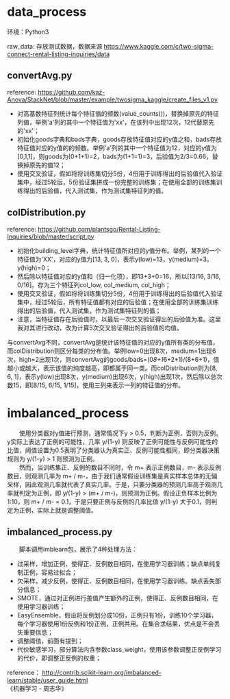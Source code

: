 # data_process

环境：Python3

raw_data: 存放测试数据，数据来源 https://www.kaggle.com/c/two-sigma-connect-rental-listing-inquiries/data

## convertAvg.py
reference: https://github.com/kaz-Anova/StackNet/blob/master/example/twosigma_kaggle/create_files_v1.py

- 对高基数特征列统计每个特征值的频数(value_counts())，替换掉原先的特征列值，举例'a'列的其中一个特征值为'xx'，在该列中出现12次，12代替原先的'xx'；
- 初始化goods字典和bads字典，goods存放特征值对应的y值之和，bads存放特征值对应的y值的的频数。举例'a'列的其中一个特征值为12，对应的y值为[0,1,1]，则goods为(0+1+1)=2，bads为(1+1=1)=3，后验值为2/3=0.66，替换掉原先的值12；
- 使用交叉验证，假如将将训练集切分5份，4份用于训练得出的后验值代入验证集中，经过5轮后，5份验证集拼成一份完整的训练集；在使用全部的训练集训练得出的后验值，代入测试集，作为测试集特征列的值。

## colDistribution.py
reference: https://github.com/plantsgo/Rental-Listing-Inquiries/blob/master/script.py

- 初始化building_level字典，统计特征值所对应的y值分布。举例，某列的一个特征值为'XX'，对应的y值为[13, 3, 0]，表示y(low)=13，y(medium)=3，y(high)=0；
- 然后除以特征值对应的y值和（归一化项），即13+3+0=16，所以[13/16, 3/16, 0/16]。存为三个特征列col_low, col_medium, col_high；
- 使用交叉验证，假如将将训练集切分5份，4份用于训练得出的后验值代入验证集中，经过5轮后，所有特征值都有对应的后验值；在使用全部的训练集训练得出的后验值，代入测试集，作为测试集特征列的值；
- 注意，当特征值存在后验值时，以最后一次交叉验证得出的后验值为准。这里我对其进行改动，改为计算5次交叉验证得出的后验值的均值。

与convertAvg不同，convertAvg是统计该特征值的对应的y值所有类的分布值，而colDistribution则区分每类的分布值。举例low=0出现8次，medium=1出现6次，high=2出现1次，则convertAvg的goods/bads=(0*8+1*6+2*1)/(8+6+1)，值越小或越大，表示该值的纯度越高，即都属于同一类。而colDistribution则为[8, 6, 1]，表示y(low)出现8次，y(medium)出现6次，y(high)出现1次，然后除以总次数15，即[8/15, 6/15, 1/15]，使用三列来表示一列的特征值的分布。


# imbalanced_process
　　使用分类器对y值进行预测，通常情况下y > 0.5，判断为正例，否则为反例。y实际上表达了正例的可能性，几率 y/(1-y) 则反映了正例可能性与反例可能性的比值，阈值设置为0.5表明了分类器认为真实正、反例可能性相同，即分类器决策规则为 y/(1-y) > 1 则预测为正例。 </br >
　　然而，当训练集正、反例的数目不同时，令 m+ 表示正例数目，m- 表示反例数目，则观测几率为 m+ / m-，由于我们通常假设训练集是真实样本总体的无偏采样，因此观测几率就代表了真实几率。于是，只要分类器的预测几率高于观测几率就判定为正例，即 y/(1-y) > (m+ / m-)，则预测为正例。假设正负样本比例为1:10，则 m+ / m- = 0.1，于是只要正例与反例的几率比值 y/(1-y) 大于0.1，则判定为正例，实际上就是调整阈值。

## imbalanced_process.py
　　脚本调用imblearn包，展示了4种处理方法：
- 过采样，增加正例，使得正、反例数目相同，在使用学习器训练；缺点单纯复制正例，容易过拟合；
- 欠采样，减少反例，使得正、反例数目相同，在使用学习器训练。缺点丢失部分信息；
- SMOTE，通过对正例进行差值产生额外的正例，使得正、反例数目相同，在使用学习器训练；
- EasyEnsemble，假设将反例划分成10份，正例只有1份，训练10个学习器，每个学习器使用1份反例和1份正例，正例共用。在集合求结果，优点是不会丢失重要信息；
- 调整阈值，前面有提到；
- 代价敏感学习，部分算法内含参数class_weight，使用该参数调整正反例学习的代价，即调整正反例的权重；

reference：
http://contrib.scikit-learn.org/imbalanced-learn/stable/user_guide.html </br >
《机器学习 - 周志华》
